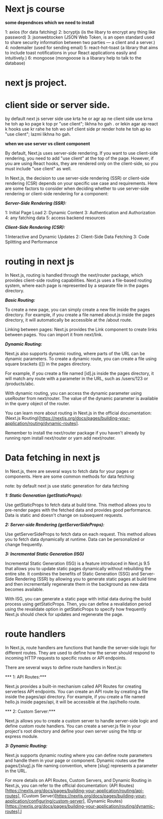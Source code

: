 # Next js course

**some dependnces which we need to install**

1: axios (for data fatching)
2: bcryptjs (is the libary to encrypt any thing like password)
3: jsonwebtocken (JSON Web Token, is an open standard used to share security information between two parties — a client and a server.)
4: nodemailer (used for sending email)
5: react-hot-toast (a library that aims to include toast notifications in your React applications easily and intuitively.)
6: mongoose (mongooose is a libarary help to talk to the database)


















# next js project.

# client side or server side.

by default next js server side use krta he or agr ap ne client side use krna he toh ap ko page k top pr "use client"; likhna ho gah . or lekin agar ap react k hooks use kr rahe he toh wo sirf client side pr render hote he toh ap ko "use client"; lazmi likhna ho gah.

**when we use server vs client component** 

By default, Next.js uses server-side rendering. If you want to use client-side rendering, you need to add "use client" at the top of the page. However, if you are using React hooks, they are rendered only on the client-side, so you must include "use client" as well.

In Next.js, the decision to use server-side rendering (SSR) or client-side rendering (CSR) depends on your specific use case and requirements. Here are some factors to consider when deciding whether to use server-side rendering or client-side rendering for a component:

***Server-Side Rendering (SSR):***

1: Initial Page Load
2: Dynamic Content
3: Authentication and Authorization
4: any fatching data
5: access backend resources


***Client-Side Rendering (CSR):***

1:Interactive and Dynamic Updates
2: Client-Side Data Fetching
3: Code Splitting and Performance


# routing in next js 

In Next.js, routing is handled through the next/router package, which provides client-side routing capabilities. Next.js uses a file-based routing system, where each page is represented by a separate file in the pages directory.

***Basic Routing:***

To create a new page, you can simply create a new file inside the pages directory. For example, if you create a file named about.js inside the pages directory, it will automatically be accessible at the /about route.

Linking between pages: Next.js provides the Link component to create links between pages. You can import it from next/link.

***Dynamic Routing:***

Next.js also supports dynamic routing, where parts of the URL can be dynamic parameters. To create a dynamic route, you can create a file using square brackets ([]) in the pages directory.

For example, if you create a file named [id].js inside the pages directory, it will match any route with a parameter in the URL, such as /users/123 or /products/abc.

With dynamic routing, you can access the dynamic parameter using useRouter from next/router. The value of the dynamic parameter is available in the query object of the router.

You can learn more about routing in Next.js in the official documentation: (Next.js Routing)[https://nextjs.org/docs/pages/building-your-application/routing/dynamic-routes].

Remember to install the next/router package if you haven't already by running npm install next/router or yarn add next/router.


# Data fetching in next js 

In Next.js, there are several ways to fetch data for your pages or components.  Here are some common methods for data fetching:

note: by default next js use static generation for data fatching 

***1: Static Generation (getStaticProps):***

Use getStaticProps to fetch data at build time.
This method allows you to pre-render pages with the fetched data and provides good performance.
Data is static and doesn't change on subsequent requests.

***2: Server-side Rendering (getServerSideProps):***

Use getServerSideProps to fetch data on each request.
This method allows you to fetch data dynamically at runtime.
Data can be personalized or change frequently.

***3: Incremental Static Generation (ISG)***

Incremental Static Generation (ISG) is a feature introduced in Next.js 9.5 that allows you to update static pages dynamically without rebuilding the entire site. It combines the benefits of Static Generation (SSG) and Server-Side Rendering (SSR) by allowing you to generate static pages at build time and then incrementally regenerate them in the background as new data becomes available.

With ISG, you can generate a static page with initial data during the build process using getStaticProps. Then, you can define a revalidation period using the revalidate option in getStaticProps to specify how frequently Next.js should check for updates and regenerate the page.


# route handlers 

In Next.js, route handlers are functions that handle the server-side logic for different routes. They are used to define how the server should respond to incoming HTTP requests to specific routes or API endpoints.

There are several ways to define route handlers in Next.js:

 *** 1: API Routes:***

Next.js provides a built-in mechanism called API Routes for creating serverless API endpoints.
You can create an API route by creating a file inside the pages/api directory. For example, if you create a file named hello.js inside pages/api, it will be accessible at the /api/hello route.

*** 2: Custom Server:***

Next.js allows you to create a custom server to handle server-side logic and define custom route handlers.
You can create a server.js file in your project's root directory and define your own server using the http or express module.

***3: Dynamic Routing:***

Next.js supports dynamic routing where you can define route parameters and handle them in your page or component.
Dynamic routes use the pages/[slug].js file naming convention, where [slug] represents a parameter in the URL.

For more details on API Routes, Custom Servers, and Dynamic Routing in Next.js, you can refer to the official documentation: (API Routes)[https://nextjs.org/docs/pages/building-your-application/routing/api-routes], (Custom Server)[https://nextjs.org/docs/pages/building-your-application/configuring/custom-server], (Dynamic Routes)[https://nextjs.org/docs/pages/building-your-application/routing/dynamic-routes].l
